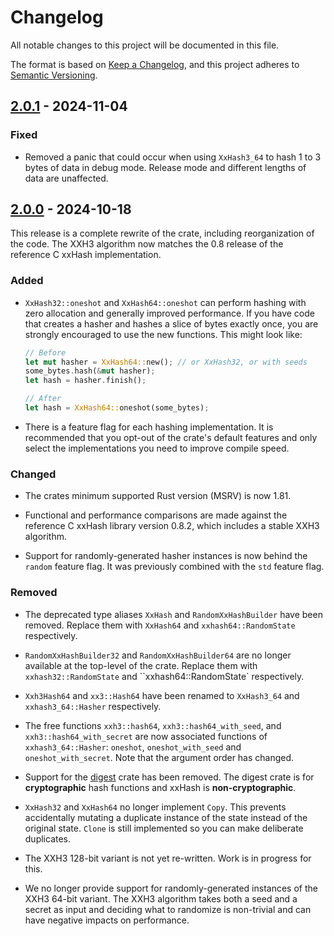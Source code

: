 # Changelog

All notable changes to this project will be documented in this file.

The format is based on [Keep a Changelog](https://keepachangelog.com/en/1.1.0/),
and this project adheres to [Semantic Versioning](https://semver.org/spec/v2.0.0.html).

## [2.0.1] - 2024-11-04

[2.0.1]: https://github.com/shepmaster/twox-hash/tree/v2.0.1

### Fixed

- Removed a panic that could occur when using `XxHash3_64` to hash 1
  to 3 bytes of data in debug mode. Release mode and different lengths
  of data are unaffected.

## [2.0.0] - 2024-10-18

[2.0.0]: https://github.com/shepmaster/twox-hash/tree/v2.0.0

This release is a complete rewrite of the crate, including
reorganization of the code. The XXH3 algorithm now matches the 0.8
release of the reference C xxHash implementation.

### Added

- `XxHash32::oneshot` and `XxHash64::oneshot` can perform hashing with
  zero allocation and generally improved performance. If you have code
  that creates a hasher and hashes a slice of bytes exactly once, you
  are strongly encouraged to use the new functions. This might look
  like:

  ```rust
  // Before
  let mut hasher = XxHash64::new(); // or XxHash32, or with seeds
  some_bytes.hash(&mut hasher);
  let hash = hasher.finish();

  // After
  let hash = XxHash64::oneshot(some_bytes);
  ```

- There is a feature flag for each hashing implementation. It is
  recommended that you opt-out of the crate's default features and
  only select the implementations you need to improve compile speed.

### Changed

- The crates minimum supported Rust version (MSRV) is now 1.81.

- Functional and performance comparisons are made against the
  reference C xxHash library version 0.8.2, which includes a stable
  XXH3 algorithm.

- Support for randomly-generated hasher instances is now behind the
  `random` feature flag. It was previously combined with the `std`
  feature flag.

### Removed

- The deprecated type aliases `XxHash` and `RandomXxHashBuilder` have
  been removed. Replace them with `XxHash64` and
  `xxhash64::RandomState` respectively.

- `RandomXxHashBuilder32` and `RandomXxHashBuilder64` are no longer
  available at the top-level of the crate. Replace them with
  `xxhash32::RandomState` and ``xxhash64::RandomState` respectively.

- `Xxh3Hash64` and `xx3::Hash64` have been renamed to `XxHash3_64` and
  `xxhash3_64::Hasher` respectively.

- The free functions `xxh3::hash64`, `xxh3::hash64_with_seed`, and
  `xxh3::hash64_with_secret` are now associated functions of
  `xxhash3_64::Hasher`: `oneshot`, `oneshot_with_seed` and
  `oneshot_with_secret`. Note that the argument order has changed.

- Support for the [digest][] crate has been removed. The digest crate
  is for **cryptographic** hash functions and xxHash is
  **non-cryptographic**.

- `XxHash32` and `XxHash64` no longer implement `Copy`. This prevents
  accidentally mutating a duplicate instance of the state instead of
  the original state. `Clone` is still implemented so you can make
  deliberate duplicates.

- The XXH3 128-bit variant is not yet re-written. Work is in progress
  for this.

- We no longer provide support for randomly-generated instances of the
  XXH3 64-bit variant. The XXH3 algorithm takes both a seed and a
  secret as input and deciding what to randomize is non-trivial and
  can have negative impacts on performance.

[digest]: https://docs.rs/digest/latest/digest/
